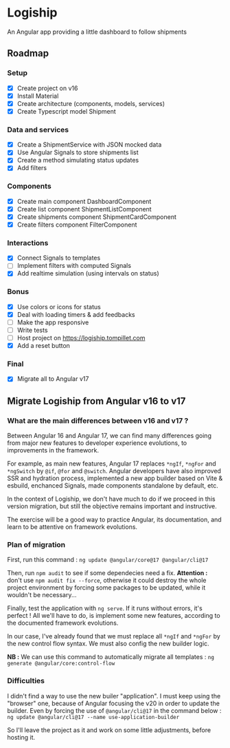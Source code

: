 # Logiship

An Angular app providing a little dashboard to follow shipments

## Roadmap

### Setup

- [x] Create project on v16
- [x] Install Material
- [x] Create architecture (components, models, services)
- [x] Create Typescript model Shipment

### Data and services

- [x] Create a ShipmentService with JSON mocked data
- [x] Use Angular Signals to store shipments list
- [x] Create a method simulating status updates
- [x] Add filters

### Components

- [x] Create main component DashboardComponent
- [x] Create list component ShipmentListComponent
- [x] Create shipments component ShipmentCardComponent
- [x] Create filters component FilterComponent

### Interactions

- [x] Connect Signals to templates
- [ ] Implement filters with computed Signals
- [x] Add realtime simulation (using intervals on status)

### Bonus

- [x] Use colors or icons for status
- [x] Deal with loading timers & add feedbacks
- [ ] Make the app responsive
- [ ] Write tests
- [ ] Host project on https://logiship.tompillet.com
- [x] Add a reset button

### Final

- [x] Migrate all to Angular v17

## Migrate Logiship from Angular v16 to v17

### What are the main differences between v16 and v17 ?

Between Angular 16 and Angular 17, we can find many differences going from major new features to developer experience evolutions, to improvements in the framework.

For example, as main new features, Angular 17 replaces `*ngIf`, `*ngFor` and `*ngSwitch` by `@if`, `@for` and `@switch`. Angular developers have also improved SSR and hydration process, implemented a new app builder based on Vite & esbuild, enchanced Signals, made components standalone by default, etc.

In the context of Logiship, we don't have much to do if we proceed in this version migration, but still the objective remains important and instructive.

The exercise will be a good way to practice Angular, its documentation, and learn to be attentive on framework evolutions.

### Plan of migration

First, run this command : `ng update @angular/core@17 @angular/cli@17`

Then, run `npm audit` to see if some dependecies need a fix. **Attention :** don't use `npm audit fix --force`, otherwise it could destroy the whole project environment by forcing some packages to be updated, while it wouldn't be necessary...

Finally, test the application with `ng serve`. If it runs without errors, it's perfect !
All we'll have to do, is implement some new features, according to the documented framework evolutions.

In our case, I've already found that we must replace all `*ngIf` and `*ngFor` by the new control flow syntax.
We must also config the new builder logic.

**NB :** We can use this command to automatically migrate all templates :
`ng generate @angular/core:control-flow`

### Difficulties

I didn't find a way to use the new builer "application". I must keep using the "browser" one, because of Angular focusing the v20 in order to update the builder. Even by forcing the use of `@angular/cli@17` in the command below :
`ng update @angular/cli@17 --name use-application-builder`

So I'll leave the project as it and work on some little adjustments, before hosting it.
